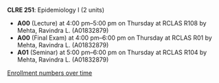 **CLRE 251**: Epidemiology I (2 units)

- **A00** (Lecture) at 4:00 pm–5:00 pm on Thursday at RCLAS R108 by Mehta, Ravindra L. (A01832879)
- **A00** (Final Exam) at 4:00 pm–6:00 pm on Thursday at RCLAS R01 by Mehta, Ravindra L. (A01832879)
- **A01** (Seminar) at 5:00 pm–6:00 pm on Thursday at RCLAS R104 by Mehta, Ravindra L. (A01832879)

[Enrollment numbers over time](./CLRE251.tsv)
